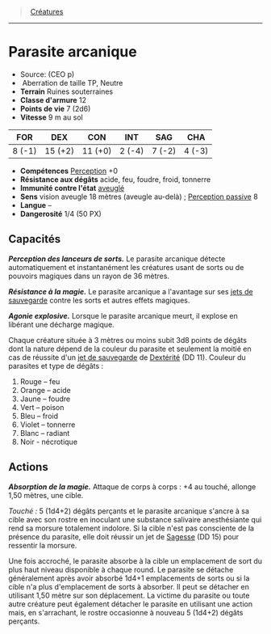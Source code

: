 ﻿> [Créatures](hd_monsters.md)

---

# Parasite arcanique

- Source: (CEO p)
-  Aberration de taille TP, Neutre
- **Terrain** Ruines souterraines
- **Classe d'armure** 12
- **Points de vie** 7 (2d6)
- **Vitesse** 9 m au sol

|FOR|DEX|CON|INT|SAG|CHA|
|---|---|---|---|---|---|
| 8 (-1)|15 (+2)|11 (+0)| 2 (-4)| 7 (-2)| 4 (-3)|

- **Compétences** [Perception](hd_abilities_wisdom_perception.md) +0
- **Résistance aux dégâts** acide, feu, foudre, froid, tonnerre
- **Immunité contre l'état** [aveuglé](hd_conditions_aveugle.md)
- **Sens** vision aveugle 18 mètres (aveugle au-delà) ; [Perception passive](hd_abilities_dexterity_perception_passive.md) 8
- **Langue** –
- **Dangerosité** 1/4 (50 PX)

## Capacités

**_Perception des lanceurs de sorts._** Le parasite arcanique détecte automatiquement et instantanément les créatures usant de sorts ou de pouvoirs magiques dans un rayon de 36 mètres.

**_Résistance à la magie._** Le parasite arcanique a l'avantage sur ses [jets de sauvegarde](hd_abilities_jets_de_sauvegarde.md) contre les sorts et autres effets magiques.

**_Agonie explosive._** Lorsque le parasite arcanique meurt, il explose en libérant une décharge magique.

Chaque créature située à 3 mètres ou moins subit 3d8 points de dégâts dont la nature dépend de la couleur du parasite et seulement la moitié en cas de réussite d'un [jet de sauvegarde](hd_abilities_jets_de_sauvegarde.md) de [Dextérité](hd_abilities_dexterity.md) (DD 11). Couleur du parasites et type de dégâts :

1. Rouge – feu
2. Orange – acide
3. Jaune – foudre
4. Vert – poison
5. Bleu – froid
6. Violet – tonnerre
7. Blanc – radiant
8. Noir - nécrotique

## Actions

**_Absorption de la magie._** Attaque de corps à corps : +4 au touché, allonge 1,50 mètres, une cible.

_Touché :_ 5 (1d4+2) dégâts perçants et le parasite arcanique s'ancre à sa cible avec son rostre en inoculant une substance salivaire anesthésiante qui rend sa morsure totalement indolore. Si la cible n'est pas consciente de la présence du parasite, elle doit réussir un jet de [Sagesse](hd_abilities_wisdom.md) (DD 15) pour ressentir la morsure.

Une fois accroché, le parasite absorbe à la cible un emplacement de sort du plus haut niveau disponible à chaque round. Le parasite se détache généralement après avoir absorbé 1d4+1 emplacements de sorts ou si la cible n'a plus d'emplacement de sorts à absorber. Il peut se détacher en utilisant 1,50 mètre sur son déplacement. La victime du parasite ou toute autre créature peut également détacher le parasite en utilisant une action mais, en s'arrachant, le rostre occasionne à nouveau 5 (1d4+2) dégâts perçants.

